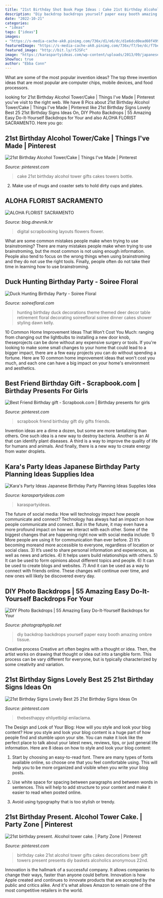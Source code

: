 ```yaml
---
title: "21st Birthday Shot Book Page Ideas : Cake 21st Birthday Alcohol Tower Gifts Cakes Towers Bottle"
description: "Diy backdrop backdrops yourself paper easy booth amazing ombre tissue"
date: "2022-10-21"
categories:
- "ideas"
tags: ["ideas"]
images:
- "https://s-media-cache-ak0.pinimg.com/736x/d1/e6/dc/d1e6dcd0ead60f49975bb7a79f84894a.jpg"
featuredImage: "https://s-media-cache-ak0.pinimg.com/736x/f7/be/dc/f7bedc16f8b8c1f4321340d2edac1cce.jpg"
featured_image: "http://bit.ly/r5JSFc"
image: "https://karaspartyideas.com/wp-content/uploads/2013/09/japanese-37-681x1024.jpg"
ShowToc: true
author: "Ebba Conn"
---
```



What are some of the most popular invention ideas?
The top three invention ideas that are most popular are computer chips, mobile devices, and food processors.

	

		
looking for 21st Birthday Alcohol Tower/Cake | Things I&#039;ve Made | Pinterest you've visit to the right web. We have 8 Pics about 21st Birthday Alcohol Tower/Cake | Things I&#039;ve Made | Pinterest like 21st Birthday Signs Lovely Best 25 21st Birthday Signs Ideas On, DIY Photo Backdrops | 55 Amazing Easy Do-It-Yourself Backdrops for Your and also ALOHA FLORIST SACRAMENTO. Here you go:
		
    
## 21st Birthday Alcohol Tower/Cake | Things I&#039;ve Made | Pinterest

<img loading=lazy src="https://s-media-cache-ak0.pinimg.com/736x/d1/e6/dc/d1e6dcd0ead60f49975bb7a79f84894a.jpg" onerror="this.onerror=null;this.src='https://tse2.mm.bing.net/th?id=OIP.4bs23GKSWAoLq2U_Evp3wAHaJ3&amp;pid=15.1';" alt="21st Birthday Alcohol Tower/Cake | Things I&#039;ve Made | Pinterest">

_Source: pinterest.com_

>cake 21st birthday alcohol tower gifts cakes towers bottle. 

	

2. Make use of mugs and coaster sets to hold dirty cups and plates.

    
## ALOHA FLORIST SACRAMENTO

<img loading=lazy src="http://bit.ly/r5JSFc" onerror="this.onerror=null;this.src='https://tse1.mm.bing.net/th?id=OIP._rAAIjHfA0wf2x5LSbfvKQHaHa&amp;pid=15.1';" alt="ALOHA FLORIST SACRAMENTO">

_Source: blog.dnevnik.hr_

>digital scrapbooking layouts flowers flower. 

	

What are some common mistakes people make when trying to use brainstroming?
There are many mistakes people make when trying to use brainstroming, but the most common is not using enough information. People also tend to focus on the wrong things when using brainstroming and they do not use the right tools. Finally, people often do not take their time in learning how to use brainstroming.

    
## Duck Hunting Birthday Party - Soiree Floral

<img loading=lazy src="http://soireefloral.com/wp-content/uploads/2012/08/duckroom1.jpg" onerror="this.onerror=null;this.src='https://tse4.mm.bing.net/th?id=OIP.iovqAAhYOaDOS3sXeP8JIwHaFj&amp;pid=15.1';" alt="Duck Hunting Birthday Party - Soiree Floral">

_Source: soireefloral.com_

>hunting birthday duck decorations theme themed deer decor table retirement floral decorating soireefloral soiree dinner cakes shower styling dawn kelly. 

	

10 Common Home Improvement Ideas That Won’t Cost You Much: ranging from changing out the lightbulbs to installing a new door knob, theseprojects can be done without any expensive surgery or tools.
If you're looking to make some small changes to your home that could lead to a bigger impact, there are a few easy projects you can do without spending a fortune. Here are 10 common home improvement ideas that won't cost you much, and each one can have a big impact on your home's environment and aesthetics.

    
## Best Friend Birthday Gift - Scrapbook.com | Birthday Presents For Girls

<img loading=lazy src="https://i.pinimg.com/originals/bc/8a/80/bc8a80a43e2583864cfb847949404134.jpg" onerror="this.onerror=null;this.src='https://tse1.mm.bing.net/th?id=OIP.5_rZT4Cl6qvZfTozAosoigHaFj&amp;pid=15.1';" alt="Best Friend Birthday gift - Scrapbook.com | Birthday presents for girls">

_Source: pinterest.com_

>scrapbook friend birthday gift diy gifts friends. 

	

Invention ideas are a dime a dozen, but some are more tantalizing than others. One such idea is a new way to destroy bacteria. Another is an AI that can identify plant diseases. A third is a way to improve the quality of life for humans and animals. And finally, there is a new way to create energy from water droplets.

    
## Kara&#039;s Party Ideas Japanese Birthday Party Planning Ideas Supplies Idea

<img loading=lazy src="https://karaspartyideas.com/wp-content/uploads/2013/09/japanese-37-681x1024.jpg" onerror="this.onerror=null;this.src='https://tse1.mm.bing.net/th?id=OIP.MfS60DonHhyW-dWVypfqLQHaLI&amp;pid=15.1';" alt="Kara&#039;s Party Ideas Japanese Birthday Party Planning Ideas Supplies Idea">

_Source: karaspartyideas.com_

>karaspartyideas. 

	

The future of social media: How will technology impact how people communicate and connect?
Technology has always had an impact on how people communicate and connect. But in the future, it may even have a more profound impact on how we interact with each other. Some of the biggest changes that are happening right now with social media include: 1) More people are using it for communication than ever before. 2) It’s becoming moreand more accessible to everyone, regardless of location or social class. 3) It’s used to share personal information and experiences, as well as news and articles. 4) It helps users build relationships with others. 5) It can be used to form opinions about different topics and people. 6) It can be used to create blogs and websites. 7) And it can be used as a way to connect with friends online. These changes will continue over time, and new ones will likely be discovered every day.

    
## DIY Photo Backdrops | 55 Amazing Easy Do-It-Yourself Backdrops For Your

<img loading=lazy src="http://ppimgs.s3.amazonaws.com/diy-43.jpg" onerror="this.onerror=null;this.src='https://tse2.mm.bing.net/th?id=OIP.V24EdQywq9jfb0uOyl68aAHaLJ&amp;pid=15.1';" alt="DIY Photo Backdrops | 55 Amazing Easy Do-It-Yourself Backdrops for Your">

_Source: photographypla.net_

>diy backdrop backdrops yourself paper easy booth amazing ombre tissue. 

	

Creative process
Creative art often begins with a thought or idea. Then, the artist works on drawing that thought or idea out into a tangible form. This process can be vary different for everyone, but is typically characterized by some creativity and variation.

    
## 21st Birthday Signs Lovely Best 25 21st Birthday Signs Ideas On

<img loading=lazy src="https://i.pinimg.com/originals/ea/0b/32/ea0b321011130204d6827d7801dec8f4.jpg" onerror="this.onerror=null;this.src='https://tse4.mm.bing.net/th?id=OIP.CuHUQatIpTvetPRUZ4oT9AHaJ3&amp;pid=15.1';" alt="21st Birthday Signs Lovely Best 25 21st Birthday Signs Ideas On">

_Source: pinterest.com_

>thebesthappy ehliyetbilgi enilaclama. 

	

The Design and Look of Your Blog: How will you style and look your blog content?
How you style and look your blog content is a huge part of how people find and stumble upon your site. You can make it look like the perfect place to talk about your latest news, reviews, tips, or just general life information. Here are 8 ideas on how to style and look your blog content:
1. Start by choosing an easy-to-read font. There are many types of fonts available online, so choose one that you feel comfortable using. This will help you to be more organized and visible when you write your blog posts.

2. Use white space for spacing between paragraphs and between words in sentences. This will help to add structure to your content and make it easier to read when posted online.

3. Avoid using typography that is too stylish or trendy.

    
## 21st Birthday Present. Alcohol Tower Cake. | Party Zone | Pinterest

<img loading=lazy src="https://s-media-cache-ak0.pinimg.com/736x/f7/be/dc/f7bedc16f8b8c1f4321340d2edac1cce.jpg" onerror="this.onerror=null;this.src='https://tse2.mm.bing.net/th?id=OIP.MEv8XlRQ6ssNduPftP7ZbQHaJ3&amp;pid=15.1';" alt="21st birthday present. Alcohol tower cake. | Party Zone | Pinterest">

_Source: pinterest.com_

>birthday cake 21st alcohol tower gifts cakes decorations beer gift towers present presents diy baskets alcoholics anonymous 22nd. 

	

Innovation is the hallmark of a successful company. It allows companies to change their ways, faster than anyone could before. Innovation is how Apple created and continues to innovate products that are accepted by the public and critics alike. And it's what allows Amazon to remain one of the most competitive retailers in the world.

